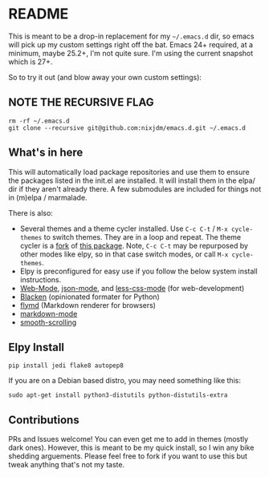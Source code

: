 # README

This is meant to be a drop-in replacement for my `~/.emacs.d` dir, so emacs will pick up my custom settings right off the bat. Emacs 24+ required, at a minimum, maybe 25.2+, I'm not quite sure. I'm using the current snapshot which is 27+.

So to try it out (and blow away your own custom settings):
## NOTE THE RECURSIVE FLAG
```
rm -rf ~/.emacs.d
git clone --recursive git@github.com:nixjdm/emacs.d.git ~/.emacs.d
```

## What's in here

This will automatically load package repositories and use them to ensure the packages listed in the init.el are installed. It will install them in the elpa/ dir if they aren't already there. A few submodules are included for things not in (m)elpa / marmalade.

There is also:

- Several themes and a theme cycler installed. Use `C-c C-t` / `M-x cycle-themes` to switch themes. They are in a loop and repeat. The theme cycler is a [fork](https://github.com/nixjdm/cycle-themes.el) of [this package](https://github.com/toroidal-code/cycle-themes.el). Note, `C-c C-t` may be repurposed by other modes like elpy, so in that case switch modes, or call `M-x cycle-themes`.
- Elpy is preconfigured for easy use if you follow the below system install instructions.
- [Web-Mode](http://web-mode.org/), [json-mode](https://github.com/joshwnj/json-mode), and [less-css-mode](https://github.com/purcell/less-css-mode) (for web-development)
- [Blacken](https://github.com/proofit404/blacken) (opinionated formater for Python)
- [flymd](https://github.com/mola-T/flymd) (Markdown renderer for browsers)
- [markdown-mode](https://jblevins.org/projects/markdown-mode/)
- [smooth-scrolling](https://github.com/aspiers/smooth-scrolling)



## Elpy Install

```
pip install jedi flake8 autopep8
```
If you are on a Debian based distro, you may need something like this:
```
sudo apt-get install python3-distutils python-distutils-extra
```

## Contributions

PRs and Issues welcome! You can even get me to add in themes (mostly dark ones). However, this is meant to be my quick install, so I win any bike shedding arguements. Please feel free to fork if you want to use this but tweak anything that's not my taste.
